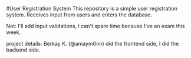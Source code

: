 #User Registration System
This repository is a simple user registration system. Receives input from users and enters the database.

Not: I'll add input validations, I can't spare time because I've an exam this week.

project details:
Berkay K. (@amaym0nn) did the frontend side, I did the backend side.
